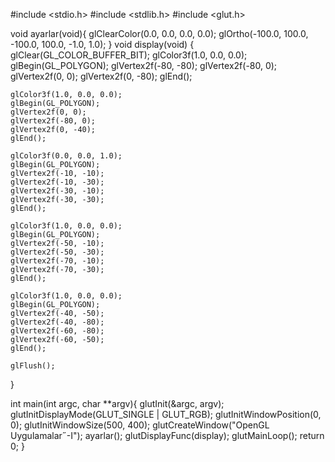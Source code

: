#include <stdio.h>
#include <stdlib.h>
#include <glut.h>

void ayarlar(void){
	glClearColor(0.0, 0.0, 0.0, 0.0);
	glOrtho(-100.0, 100.0, -100.0, 100.0, -1.0, 1.0);
}
void display(void)
{
	glClear(GL_COLOR_BUFFER_BIT);
	glColor3f(1.0, 0.0, 0.0);
	glBegin(GL_POLYGON);
	glVertex2f(-80, -80);
	glVertex2f(-80, 0);
	glVertex2f(0, 0);
	glVertex2f(0, -80);
	glEnd();
    
    glColor3f(1.0, 0.0, 0.0);
    glBegin(GL_POLYGON);
    glVertex2f(0, 0);
    glVertex2f(-80, 0);
    glVertex2f(0, -40);
    glEnd();
    
    glColor3f(0.0, 0.0, 1.0);
    glBegin(GL_POLYGON);
    glVertex2f(-10, -10);
    glVertex2f(-10, -30);
    glVertex2f(-30, -10);
    glVertex2f(-30, -30);
    glEnd();
    
    glColor3f(1.0, 0.0, 0.0);
    glBegin(GL_POLYGON);
    glVertex2f(-50, -10);
    glVertex2f(-50, -30);
    glVertex2f(-70, -10);
    glVertex2f(-70, -30);
    glEnd();
    
    glColor3f(1.0, 0.0, 0.0);
    glBegin(GL_POLYGON);
    glVertex2f(-40, -50);
    glVertex2f(-40, -80);
    glVertex2f(-60, -80);
    glVertex2f(-60, -50);
    glEnd();
    
	glFlush();
}

int main(int argc, char **argv){
	glutInit(&argc, argv);
	glutInitDisplayMode(GLUT_SINGLE | GLUT_RGB);
	glutInitWindowPosition(0, 0);
	glutInitWindowSize(500, 400);
	glutCreateWindow("OpenGL Uygulamalar˝-I");
	ayarlar();
	glutDisplayFunc(display);
	glutMainLoop();
	return 0;
}
